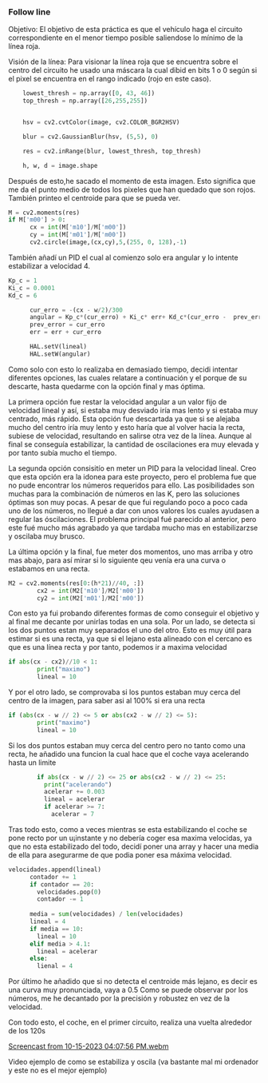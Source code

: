 ### Follow line

Objetivo:
El objetivo de esta práctica es que el vehículo haga el circuito correspondiente en el menor tiempo posible saliendose lo mínimo de la línea roja.

Visión de la línea:
Para visionar la línea roja que se encuentra sobre el centro del circuito he usado una máscara la cual dibid en bits 1 o 0 según si el pixel se encuentra en el rango indicado (rojo en este caso).
```python
    lowest_thresh = np.array([0, 43, 46])
    top_thresh = np.array([26,255,255])


    hsv = cv2.cvtColor(image, cv2.COLOR_BGR2HSV)

    blur = cv2.GaussianBlur(hsv, (5,5), 0)

    res = cv2.inRange(blur, lowest_thresh, top_thresh)

    h, w, d = image.shape
```
Después de esto,he sacado el momento de esta imagen. Esto significa que me da el punto medio de todos los pixeles que han quedado que son rojos. También printeo el centroide para que se pueda ver.
```python
M = cv2.moments(res)
if M['m00'] > 0:
      cx = int(M['m10']/M['m00'])
      cy = int(M['m01']/M['m00'])
      cv2.circle(image,(cx,cy),5,(255, 0, 128),-1)
```
También añadí un PID el cual al comienzo solo era angular y lo intente estabilizar a velocidad 4.
```python
Kp_c = 1
Ki_c = 0.0001
Kd_c = 6

      cur_erro = -(cx - w/2)/300
      angular = Kp_c*(cur_erro) + Ki_c* err+ Kd_c*(cur_erro -  prev_error)
      prev_error = cur_erro
      err = err + cur_erro

      HAL.setV(lineal)
      HAL.setW(angular)
```
Como solo con esto lo realizaba en demasiado tiempo, decidi intentar diferentes opciones, las cuales relatare a continuación y el porque de su descarte, hasta quedarme con la opción final y mas óptima.

La primera opción fue restar la velocidad angular a un valor fijo de velocidad lineal y así, si estaba muy desviado iría mas lento y si estaba muy centrado, más rápido.
Esta opción fue descartada ya que si se alejaba mucho del centro iría muy lento y esto haría que al volver hacia la recta, subiese de velocidad, resultando en salirse otra vez de la línea.
Aunque al final se conseguía estabilizar, la cantidad de oscilaciones era muy elevada y por tanto subía mucho el tiempo.

La segunda opción consisitío en meter un PID para la velocidad lineal. Creo que esta opción era la idonea para este proyecto, pero el problema fue que no pude encontrar los números requeridos para ello.
Las posibilidades son muchas para la combinación de números en las K, pero las soluciones óptimas son muy pocas. A pesar de que fui regulando poco a poco cada uno de los números, no llegué a dar con unos valores los cuales ayudasen a regular las óscilaciones.
El problema principal fué parecido al anterior, pero este fué mucho más agrabado ya que tardaba mucho mas en estabilizarzse y oscilaba muy brusco.

La última opción y la final, fue meter dos momentos, uno mas arriba y otro mas abajo, para así mirar si lo siguiente qeu venía era una curva o estabamos en una recta.
```python
M2 = cv2.moments(res[0:(h*21)//40, :])
        cx2 = int(M2['m10']/M2['m00'])
        cy2 = int(M2['m01']/M2['m00'])
```
Con esto ya fui probando diferentes formas de como conseguir el objetivo y al final me decante por unirlas todas en una sola.
Por un lado, se detecta si los dos puntos estan muy separados el uno del otro. Esto es muy útil para estimar si es una recta, ya que si el lejano esta alineado con el cercano es que es una línea recta y por tanto, podemos ir a maxima velocidad
```python
if abs(cx - cx2)//10 < 1:
        print("maximo")
        lineal = 10
```
Y por el otro lado, se comprovaba si los puntos estaban muy cerca del centro de la imagen, para saber asi al 100% si era una recta
```python
if (abs(cx - w // 2) <= 5 or abs(cx2 - w // 2) <= 5):
        print("maximo")
        lineal = 10
```
Si los dos puntos estaban muy cerca del centro pero no tanto como una recta, he añadido una funcion la cual hace que el coche vaya acelerando hasta un limite
```python
        if abs(cx - w // 2) <= 25 or abs(cx2 - w // 2) <= 25:
          print("acelerando")
          acelerar += 0.003
          lineal = acelerar
          if acelerar >= 7:
            acelerar = 7
```
Tras todo esto, como a veces mientras se esta estabilizando el coche se pone recto por un u¡instante y no debería coger esa maxima velocidas, ya que no esta estabilizado del todo, decidí poner una array y hacer una media de ella para asegurarme de que podia poner esa máxima velocidad.
```python
velocidades.append(lineal)
      contador += 1
      if contador == 20:
        velocidades.pop(0)
        contador -= 1
       
      media = sum(velocidades) / len(velocidades)
      lineal = 4
      if media == 10:
        lineal = 10
      elif media > 4.1:
        lineal = acelerar
      else:
        lienal = 4
```

Por último he añadido que si no detecta el centroide más lejano, es decir es una curva muy pronunciada, vaya a 0.5
Como se puede observar por los números, me he decantado por la precisión y robustez en vez de la velocidad.

Con todo esto, el coche, en el primer circuito, realiza una vuelta alrededor de los 120s


[Screencast from 10-15-2023 04:07:56 PM.webm](https://github.com/jlozanot2021/Robotica_Movil_23.24/assets/102520615/08f82012-1dcb-4a08-9d39-8d33335ae3ef)

Video ejemplo de como se estabiliza y oscila (va bastante mal mi ordenador y este no es el mejor ejemplo)

